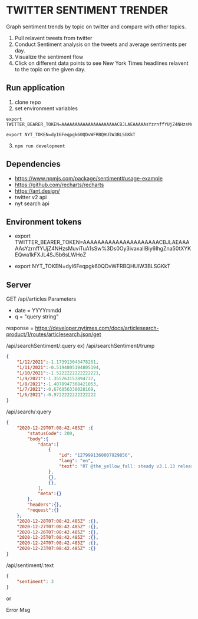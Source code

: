 # TWITTER SENTIMENT TRENDER

Graph sentiment trends by topic on twitter and compare with other topics.

1. Pull relavent tweets from twitter
2. Conduct Sentiment analysis on the tweets and average sentiments per day.
3. Visualize the sentiment flow
4. Click on different data points to see New York Times headlines relavent to the topic on the given day.

## Run application
1. clone repo
2. set environment variables
```
export TWITTER_BEARER_TOKEN=AAAAAAAAAAAAAAAAAAAAACBJLAEAAAAAsYzrnffYUjZ4NHzsMuviTuA1sSw%3Ds0Oy3ivaxaIlBiy6IhgZna50tXYKEQwa1kFXJL4SJ5b6sLWHoZ

export NYT_TOKEN=dyI6Feqpgk60QDvWFRBQHUlW3BLSGKkT
```
3. `npm run development`

## Dependencies
+ https://www.npmjs.com/package/sentiment#usage-example
+ https://github.com/recharts/recharts
+ https://ant.design/
+ twitter v2 api
+ nyt search api

## Environment tokens 
- export TWITTER_BEARER_TOKEN=AAAAAAAAAAAAAAAAAAAAACBJLAEAAAAAsYzrnffYUjZ4NHzsMuviTuA1sSw%3Ds0Oy3ivaxaIlBiy6IhgZna50tXYKEQwa1kFXJL4SJ5b6sLWHoZ

- export NYT_TOKEN=dyI6Feqpgk60QDvWFRBQHUlW3BLSGKkT

## Server
GET /api/articles
Parameters
- date = YYYYmmdd
- q = "query string"

response = https://developer.nytimes.com/docs/articlesearch-product/1/routes/articlesearch.json/get

/api/searchSentiment/:query 
ex) /api/searchSentiment/trump
```json
{
    "1/12/2021":-1.173913043478261,
    "1/11/2021":-0.5194805194805194,
    "1/10/2021":-1.5222222222222221,
    "1/9/2021":-1.355263157894737,
    "1/8/2021":-1.4078947368421053,
    "1/7/2021":-0.676056338028169,
    "1/6/2021":-0.9722222222222222
}
```

/api/search/:query 

```json
{
    "2020-12-29T07:08:42.485Z" :{
        "statusCode": 200,
        "body":{
            "data":[
                {
                    "id": "1279991360007929856",
                    "lang": "en",
                    "text": "RT @the_yellow_fall: steady v3.1.13 releases: Discover, assess and mitigate known vulnerabilities in your Java and Python projects https://…"
                },
                {},
                {},
            ],
            "meta":{}
        },
        "headers":{},
        "request":{}
    },
    "2020-12-28T07:08:42.485Z" :{},
    "2020-12-27T07:08:42.485Z" :{},
    "2020-12-26T07:08:42.485Z" :{},
    "2020-12-25T07:08:42.485Z" :{},
    "2020-12-24T07:08:42.485Z" :{},
    "2020-12-23T07:08:42.485Z" :{}
}
```

/api/sentiment/:text
```json
{
    "sentiment": 3
}
``` 


or 

Error Msg